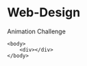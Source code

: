 # Web-Design
Animation Challenge
<!doctype html>
<html lang=en>
    <head>
        <meta charset=utf-8>
        <link rel="stylesheet" type="text/css" href="css/animation.css">
        <title>My First animation</title>
    </head>

    <body>
        <div></div>
    </body>
</html>
